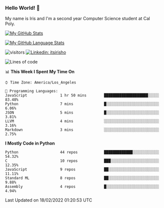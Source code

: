 ### Hello World! 👋

My name is Iris and I'm a second year Computer Science student at Cal Poly. 


[![My GitHub Stats](https://github-readme-stats.vercel.app/api?username=sleepyStick&show_icons=true&&count_private=true&include_all_commits=true&theme=buefy)]()

[![My GitHub Language Stats](https://github-readme-stats.vercel.app/api/top-langs/?username=sleepyStick&langs_count=5&theme=buefy)]()

![visitors](https://visitor-badge.glitch.me/badge?page_id=sleepyStick.sleepyStick)
[![Linkedin: itsirisho](https://img.shields.io/badge/-itsirisho-informational?style=flat-square&logo=Linkedin&logoColor=white&link=https://www.linkedin.com/in/itsirisho/)](https://www.linkedin.com/in/itsirisho/)

<!--START_SECTION:waka-->
![Lines of code](https://img.shields.io/badge/From%20Hello%20World%20I%27ve%20Written-13%20Million%20lines%20of%20code-blue)

📊 **This Week I Spent My Time On** 

```text
⌚︎ Time Zone: America/Los_Angeles

💬 Programming Languages: 
JavaScript               1 hr 50 mins        ████████████████████░░░░░   83.48% 
Python                   7 mins              █░░░░░░░░░░░░░░░░░░░░░░░░   6.06% 
JSON                     5 mins              █░░░░░░░░░░░░░░░░░░░░░░░░   3.81% 
LLVM                     4 mins              ░░░░░░░░░░░░░░░░░░░░░░░░░   3.16% 
Markdown                 3 mins              ░░░░░░░░░░░░░░░░░░░░░░░░░   2.75%

```

**I Mostly Code in Python** 

```text
Python                   44 repos            █████████████░░░░░░░░░░░░   54.32% 
C                        10 repos            ███░░░░░░░░░░░░░░░░░░░░░░   12.35% 
JavaScript               9 repos             ██░░░░░░░░░░░░░░░░░░░░░░░   11.11% 
Standard ML              8 repos             ██░░░░░░░░░░░░░░░░░░░░░░░   9.88% 
Assembly                 4 repos             █░░░░░░░░░░░░░░░░░░░░░░░░   4.94%

```



 Last Updated on 18/02/2022 01:20:53 UTC
<!--END_SECTION:waka-->

<!--
**konanyuta/konanyuta** is a ✨ _special_ ✨ repository because its `README.md` (this file) appears on your GitHub profile.

Here are some ideas to get you started:

- 🔭 I’m currently working on ...
- 🌱 I’m currently learning ...
- 👯 I’m looking to collaborate on ...
- 🤔 I’m looking for help with ...
- 💬 Ask me about ...
- 📫 How to reach me: ...
- 😄 Pronouns: ...
- ⚡ Fun fact: ...
-->
